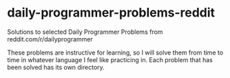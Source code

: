 daily-programmer-problems-reddit
================================

Solutions to selected Daily Programmer Problems from reddit.com/r/dailyprogrammer

These problems are instructive for learning, so I will solve them from time to time in whatever language I feel like practicing in. Each problem that has been solved has its own directory. 
